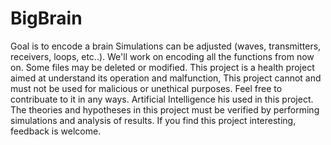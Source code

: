 # BigBrain  
Goal is to encode a brain
Simulations can be adjusted (waves, transmitters, receivers, loops, etc..).
We'll work on encoding all the functions from now on.
Some files may be deleted or modified.
This project is a health project aimed at understand its operation and malfunction, 
This project cannot and must not be used for malicious or unethical purposes.
Feel free to contribuate to it in any ways.
Artificial Intelligence his used in this project.
The theories and hypotheses in this project must be verified by performing simulations and analysis of results.
If you find this project interesting, feedback is welcome.
